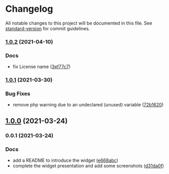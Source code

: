 # Changelog

All notable changes to this project will be documented in this file. See [standard-version](https://github.com/conventional-changelog/standard-version) for commit guidelines.

### [1.0.2](https://github.com/armandphilippot/post-types-list-widget/compare/v1.0.1...v1.0.2) (2021-04-10)


### Docs

* fix License name ([3ef77c7](https://github.com/armandphilippot/post-types-list-widget/commit/3ef77c761e59723df33bd2b9545e8025b680f26a))

### [1.0.1](https://github.com/armandphilippot/post-types-list-widget/compare/v1.0.0...v1.0.1) (2021-03-30)


### Bug Fixes

* remove php warning due to an undeclared (unused) variable ([72b1620](https://github.com/armandphilippot/post-types-list-widget/commit/72b1620aaae23aa4d362526bf3b02d48200646bb))

## [1.0.0](https://github.com/armandphilippot/post-types-list-widget/compare/v0.0.1...v1.0.0) (2021-03-24)

### 0.0.1 (2021-03-24)


### Docs

* add a README to introduce the widget ([e668abc](https://github.com/armandphilippot/post-types-list-widget/commit/e668abceb209cf5d3fe666316f5f74d221e5c2a2))
* complete the widget presentation and add some screenshots ([d31da0f](https://github.com/armandphilippot/post-types-list-widget/commit/d31da0ff868de35b94202bf6e813846f0c9f7467))
